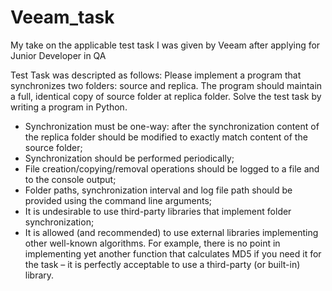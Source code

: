 ﻿# Veeam_task
My take on the applicable test task I was given by Veeam after applying for Junior Developer in QA  

Test Task was descripted as follows:
Please implement a program that synchronizes two folders: source and
replica. The program should maintain a full, identical copy of source
folder at replica folder. Solve the test task by writing a program in
Python.
- Synchronization must be one-way: after the synchronization content of the
 replica folder should be modified to exactly match content of the source
 folder;
- Synchronization should be performed periodically;
- File creation/copying/removal operations should be logged to a file and to the
 console output;
- Folder paths, synchronization interval and log file path should be provided
 using the command line arguments;
- It is undesirable to use third-party libraries that implement folder
 synchronization;
- It is allowed (and recommended) to use external libraries implementing other
 well-known algorithms. For example, there is no point in implementing yet
 another function that calculates MD5 if you need it for the task – it is perfectly
 acceptable to use a third-party (or built-in) library. 
